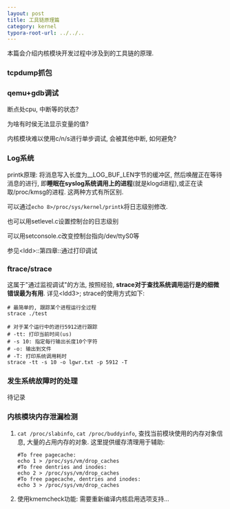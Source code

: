 ```yaml
---
layout: post
title: 工具链原理篇
category: kernel
typora-root-url: ../../..
---
```


本篇会介绍内核模块开发过程中涉及到的工具链的原理.

### tcpdump抓包



### qemu+gdb调试

断点处cpu, 中断等的状态?

为啥有时侯无法显示变量的值?

内核模块难以使用c/n/s进行单步调试, 会被其他中断, 如何避免?



### Log系统

printk原理: 将消息写入长度为__LOG_BUF_LEN字节的缓冲区, 然后唤醒正在等待消息的进行, 即**睡眠在syslog系统调用上的进程**(就是klogd进程),或正在读取/proc/kmsg的进程. 这两种方式有所区别.

可以通过`echo 8>/proc/sys/kernel/printk`将日志级别修改. 

也可以用setlevel.c设置控制台的日志级别

可以用setconsole.c改变控制台指向/dev/ttyS0等

参见\<ldd\>::第四章::通过打印调试

### ftrace/strace

这属于"通过监视调试"的方法, 按照经验, **strace对于查找系统调用运行是的细微错误最为有用**. 详见\<ldd3\>; strace的使用方式如下:

```shell
# 最简单的, 跟踪某个进程运行全过程
strace ./test

# 对于某个运行中的进行5912进行跟踪
# -tt: 打印当前时间(us)
# -s 10: 指定每行输出长度10个字符
# -o: 输出到文件
# -T: 打印系统调用耗时
strace -tt -s 10 -o lgwr.txt -p 5912 -T
```



### 发生系统故障时的处理

待记录



### 内核模块内存泄漏检测

1. `cat /proc/slabinfo`, `cat /proc/buddyinfo`, 查找当前模块使用的内存对象信息, 大量的占用内存的对象. 这里提供缓存清理用于辅助:

   ```shell
   #To free pagecache:
   echo 1 > /proc/sys/vm/drop_caches
   #To free dentries and inodes:
   echo 2 > /proc/sys/vm/drop_caches
   #To free pagecache, dentries and inodes:
   echo 3 > /proc/sys/vm/drop_caches
   ```

2. 使用kmemcheck功能: 需要重新编译内核启用选项支持...